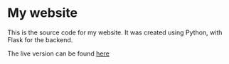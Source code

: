 # My website

This is the source code for my website. It was created using Python, with Flask for the backend.

The live version can be found [here](http://mgallagher.io)
